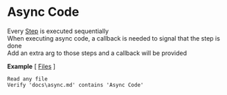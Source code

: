 # Async Code

Every [Step](https://github.com/limadelic/frankendoc/blob/master/docs/Steps.md) is executed sequentially    
When executing async code, a callback is needed to signal that the step is done  
Add an extra arg to those steps and a callback will be provided  

**Example** [ [Files](https://github.com/limadelic/frankendoc/blob/master/docs/src/files.coffee) ]
```
Read any file  
Verify 'docs\async.md' contains 'Async Code'  
```
